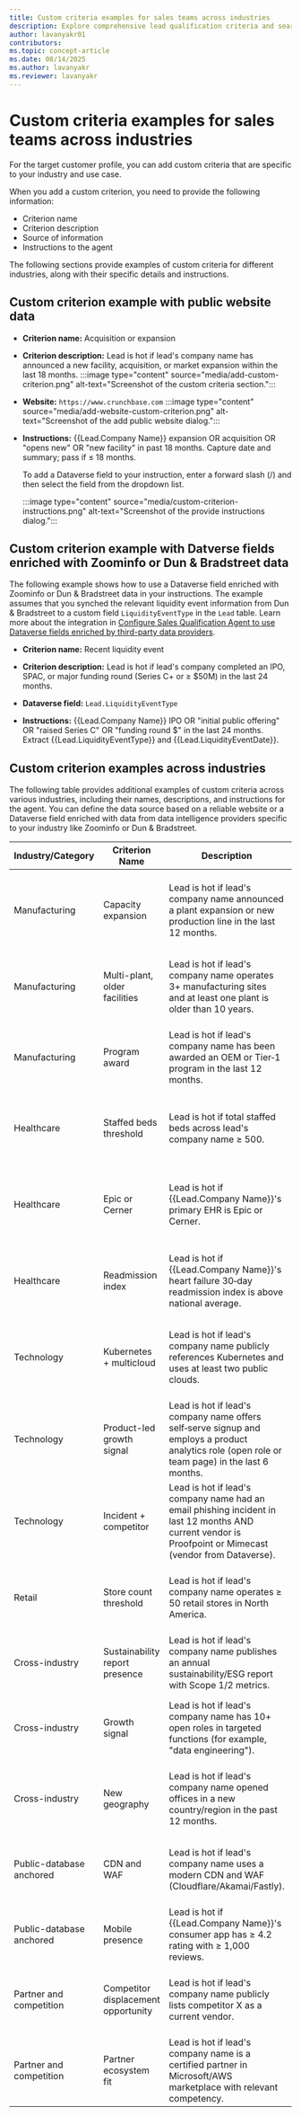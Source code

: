```yaml
---
title: Custom criteria examples for sales teams across industries
description: Explore comprehensive lead qualification criteria and search instructions for financial services, manufacturing, healthcare, technology, and cross-industry scenarios to identify hot prospects.
author: lavanyakr01
contributors:
ms.topic: concept-article
ms.date: 08/14/2025
ms.author: lavanyakr
ms.reviewer: lavanyakr
---
```


# Custom criteria examples for sales teams across industries

For the target customer profile, you can add custom criteria that are specific to your industry and use case.

When you add a custom criterion, you need to provide the following information:

- Criterion name
- Criterion description
- Source of information
- Instructions to the agent

The following sections provide examples of custom criteria for different industries, along with their specific details and instructions.


## Custom criterion example with public website data 

- **Criterion name:** Acquisition or expansion

- **Criterion description:** Lead is hot if lead's company name has announced a new facility, acquisition, or market expansion within the last 18 months.
   :::image type="content" source="media/add-custom-criterion.png" alt-text="Screenshot of the custom criteria section.":::

- **Website:** `https://www.crunchbase.com`
  :::image type="content" source="media/add-website-custom-criterion.png" alt-text="Screenshot of the add public website dialog.":::

- **Instructions:** {{Lead.Company Name}} expansion OR acquisition OR "opens new" OR "new facility" in past 18 months. Capture date and summary; pass if ≤ 18 months.

  To add a Dataverse field to your instruction, enter a forward slash (/) and then select the field from the dropdown list.

  :::image type="content" source="media/custom-criterion-instructions.png" alt-text="Screenshot of the provide instructions dialog.":::

## Custom criterion example with Datverse fields enriched with Zoominfo or Dun & Bradstreet data

The following example shows how to use a Dataverse field enriched with Zoominfo or Dun & Bradstreet data in your instructions. The example assumes that you synched the relevant liquidity event information from Dun & Bradstreet to a custom field `LiquidityEventType` in the `Lead` table. Learn more about the integration in [Configure Sales Qualification Agent to use Dataverse fields enriched by third-party data providers](use-zoominfo-dnb-data-in-sales-qualification-agent.md).


- **Criterion name:** Recent liquidity event

- **Criterion description:** Lead is hot if lead's company completed an IPO, SPAC, or major funding round (Series C+ or ≥ \$50M) in the last 24 months.

- **Dataverse field:** `Lead.LiquidityEventType`

- **Instructions:** {{Lead.Company Name}} IPO OR "initial public offering" OR "raised Series C" OR "funding round \$" in the last 24 months. Extract {{Lead.LiquidityEventType}} and {{Lead.LiquidityEventDate}}.

## Custom criterion examples across industries

The following table provides additional examples of custom criteria across various industries, including their names, descriptions, and instructions for the agent. You can define the data source based on a reliable website or a Dataverse field enriched with data from data intelligence providers specific to your industry like Zoominfo or Dun & Bradstreet. 

| Industry/Category         | Criterion Name                   | Description                                                                                      | Instructions                                                                                                                                                                                                                   |
|---------------------------|----------------------------------|--------------------------------------------------------------------------------------------------|--------------------------------------------------------------------------------------------------------------------------------------------------------------------------------------------------------------------------------|
| Manufacturing             | Capacity expansion               | Lead is hot if lead's company name announced a plant expansion or new production line in the last 12 months. | site:{{Lead.Company Name}} "press" OR "newsroom" OR "media" new production line OR expansion OR "adds capacity" past 12 months.                                                         |
| Manufacturing             | Multi-plant, older facilities    | Lead is hot if lead's company name operates 3+ manufacturing sites and at least one plant is older than 10 years. | site:{{Lead.Company Name}}.com facilities OR plants OR locations manufacturing. Extract plant count and earliest commissioning year.                                                     |
| Manufacturing             | Program award                    | Lead is hot if lead's company name has been awarded an OEM or Tier‑1 program in the last 12 months. | {{Lead.Company Name}} awarded contract OR selected supplier OR "program award" automotive past 12 months.                                                                               |
| Healthcare                | Staffed beds threshold           | Lead is hot if total staffed beds across lead's company name ≥ 500.                               | {{Lead.Company Name}} hospital system staffed beds total OR "number of beds" site:aha.org OR site:healthgrades.com. Extract numeric total.                                               |
| Healthcare                | Epic or Cerner                   | Lead is hot if {{Lead.Company Name}}'s primary EHR is Epic or Cerner.                             | {{Lead.Company Name}} EHR Epic OR Cerner site:chimecentral.org OR site:klasresearch.com OR "EHR vendor" "{{Lead.Company Name}}"                                                         |
| Healthcare                | Readmission index                | Lead is hot if {{Lead.Company Name}}'s heart failure 30‑day readmission index is above national average. | {{Lead.Company Name}} hospital compare readmission heart failure. Extract the index and compare to national average.                                                                     |
| Technology                | Kubernetes + multicloud          | Lead is hot if lead's company name publicly references Kubernetes and uses at least two public clouds. | site:{{Lead.Company Name}}.com blog OR engineering "Kubernetes" AND ("AWS" OR "Azure" OR "GCP"). Count distinct clouds mentioned.                                                        |
| Technology                | Product-led growth signal        | Lead is hot if lead's company name offers self‑serve signup and employs a product analytics role (open role or team page) in the last 6 months. | site:{{Lead.Company Name}}.com pricing OR "Get started" signup AND ("Product Analyst" OR "Growth Analyst" OR "Product Analytics") past 6 months.                                         |
| Technology                | Incident + competitor            | Lead is hot if lead's company name had an email phishing incident in last 12 months AND current vendor is Proofpoint or Mimecast (vendor from Dataverse). | {{Lead.Company Name}} phishing OR business email compromise OR "email security incident" past 12 months.                                                                                 |
| Retail                    | Store count threshold            | Lead is hot if lead's company name operates ≥ 50 retail stores in North America.                  | site:{{Lead.Company Name}}.com "store locator" OR "locations." Count store locations in US+Canada; pass if ≥ 50.                                                                        |
| Cross-industry            | Sustainability report presence   | Lead is hot if lead's company name publishes an annual sustainability/ESG report with Scope 1/2 metrics. | site:{{Lead.Company Name}}.com sustainability report OR ESG "Scope 1" OR "Scope 2".                                                                                                     |
| Cross-industry            | Growth signal                    | Lead is hot if lead's company name has 10+ open roles in targeted functions (for example, "data engineering"). | site:{{Lead.Company Name}}.com/careers "data engineer" OR "data platform" OR "analytics" list open roles; count ≥ 10.                                                                   |
| Cross-industry            | New geography                    | Lead is hot if lead's company name opened offices in a new country/region in the past 12 months.  | {{Lead.Company Name}} opens office OR launches operations in "country/region" site:news past 12 months.                                                                                  |
| Public-database anchored  | CDN and WAF                      | Lead is hot if lead's company name uses a modern CDN and WAF (Cloudflare/Akamai/Fastly).          | {{Lead.Company Name}} technology profile CDN WAF. Identify providers; pass if Cloudflare/Akamai/Fastly present.                                                                         |
| Public-database anchored  | Mobile presence                  | Lead is hot if {{Lead.Company Name}}'s consumer app has ≥ 4.2 rating with ≥ 1,000 reviews.        | {{Lead.Company Name}} app. Extract rating and review count.                                                                                                                             |
| Partner and competition   | Competitor displacement opportunity | Lead is hot if lead's company name publicly lists competitor X as a current vendor.               | {{Lead.Company Name}} "powered by [Competitor X]" OR "case study [Competitor X]" OR "technology partner [Competitor X]".                                                                |
| Partner and competition   | Partner ecosystem fit            | Lead is hot if lead's company name is a certified partner in Microsoft/AWS marketplace with relevant competency. | {{Lead.Company Name}} listing. Extract offer type and competency; pass if "Solution partner—Data & AI" or equivalent.                                                                   |
